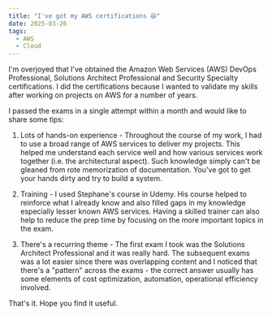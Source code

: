 ```yaml
---
title: "I've got my AWS certifications 😆"
date: 2025-03-26
tags:
  - AWS
  - Cloud
---
```

I'm overjoyed that I've obtained the Amazon Web Services (AWS) DevOps Professional, Solutions Architect Professional and Security Specialty certifications.
I did the certifications because I wanted to validate my skills after working on projects on AWS for a number of years.

I passed the exams in a single attempt within a month and would like to share some tips:

1) Lots of hands-on experience - Throughout the course of my work, I had to use a broad range of AWS services to deliver my projects. This helped me understand each service well and how various services work together (i.e. the architectural aspect). Such knowledge simply can't be gleaned from rote memorization of documentation. You've got to get your hands dirty and try to build a system.

2) Training - I used Stephane's course in Udemy. His course helped to reinforce what I already know and also filled gaps in my knowledge especially lesser known AWS services. Having a skilled trainer can also help to reduce the prep time by focusing on the more important topics in the exam.

3) There's a recurring theme - The first exam I took was the Solutions Architect Professional and it was really hard. The subsequent exams was a lot easier since there was overlapping content and I noticed that there's a "pattern" across the exams - the correct answer usually has some elements of cost optimization, automation, operational efficiency involved.

That's it. Hope you find it useful.
